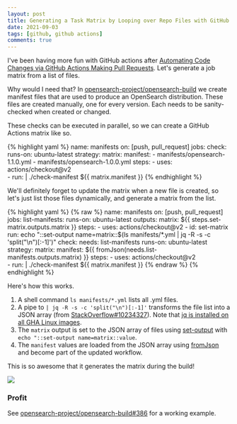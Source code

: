 ```yaml
---
layout: post
title: Generating a Task Matrix by Looping over Repo Files with GitHub Actions
date: 2021-09-03
tags: [github, github actions]
comments: true
---
```

I've been having more fun with GitHub actions after [Automating Code Changes via GitHub Actions Making Pull Requests](/2021/08/13/automating-code-changes-with-github-actions-making-pull-requests.html). Let's generate a job matrix from a list of files.

Why would I need that? In [opensearch-project/opensearch-build](https://github.com/opensearch-project/opensearch-build/pull/386) we create manifest files that are used to produce an OpenSearch distribution. These files are created manually, one for every version. Each needs to be sanity-checked when created or changed. 

These checks can be executed in parallel, so we can create a GitHub Actions matrix like so.

{% highlight yaml %}
name: manifests
on: [push, pull_request]
jobs:
  check:
    runs-on: ubuntu-latest
    strategy:
        matrix:
            manifest:
                - manifests/opensearch-1.1.0.yml
                - manifests/opensearch-1.0.0.yml
    steps:
      - uses: actions/checkout@v2   
      - run: |
        ./check-manifest ${{ matrix.manifest }}
{% endhighlight %}

We'll definitely forget to update the matrix when a new file is created, so let's just list those files dynamically, and generate a matrix from the list.


{% highlight yaml %}
{% raw %}
name: manifests
on: [push, pull_request]
jobs:
  list-manifests:
    runs-on: ubuntu-latest
    outputs:
      matrix: ${{ steps.set-matrix.outputs.matrix }}
    steps:
      - uses: actions/checkout@v2
      - id: set-matrix
        run: echo "::set-output name=matrix::$(ls manifests/*.yml | jq -R -s -c 'split("\n")[:-1]')"
  check:
    needs: list-manifests
    runs-on: ubuntu-latest
    strategy:
        matrix:
            manifest: ${{ fromJson(needs.list-manifests.outputs.matrix) }}
    steps:
      - uses: actions/checkout@v2   
      - run: |
        ./check-manifest ${{ matrix.manifest }}
{% endraw %}
{% endhighlight %}

Here's how this works.

1. A shell command `ls manifests/*.yml` lists all .yml files.
2. A pipe to `| jq -R -s -c 'split("\n")[:-1]'` transforms the file list into a JSON array (from [StackOverflow#10234327](https://stackoverflow.com/questions/10234327/convert-bash-ls-output-to-json-array)). Note that [jq is installed on all GHA Linux images](https://github.com/actions/runner-images/blob/main/images/linux/Ubuntu2004-Readme.md). 
3. The `matrix` output is set to the JSON array of files using [set-output](https://docs.github.com/en/actions/reference/workflow-commands-for-github-actions#setting-an-output-parameter) with `echo "::set-output name=matrix::value`.
4. The `manifest` values are loaded from the JSON array using [fromJson](https://docs.github.com/en/actions/reference/context-and-expression-syntax-for-github-actions#fromjson) and become part of the updated workflow.
 
This is so awesome that it generates the matrix during the build!

![](https://user-images.githubusercontent.com/542335/132070992-4e9ba64f-a8f4-4459-9102-95684de2cda7.png)

### Profit

See [opensearch-project/opensearch-build#386](https://github.com/opensearch-project/opensearch-build/pull/386) for a working example.
